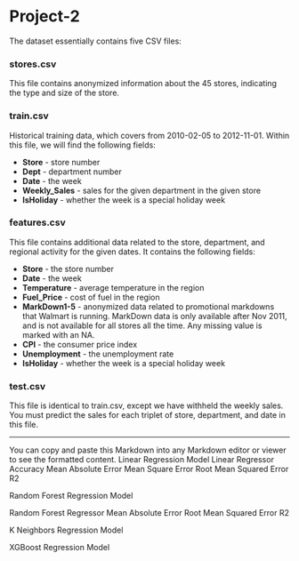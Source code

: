 # Project-2

The dataset essentially contains five CSV files:

### stores.csv

This file contains anonymized information about the 45 stores, indicating the type and size of the store.

### train.csv

Historical training data, which covers from 2010-02-05 to 2012-11-01. Within this file, we will find the following fields:

- **Store** - store number
- **Dept** - department number
- **Date** - the week
- **Weekly_Sales** - sales for the given department in the given store
- **IsHoliday** - whether the week is a special holiday week

### features.csv

This file contains additional data related to the store, department, and regional activity for the given dates. It contains the following fields:

- **Store** - the store number
- **Date** - the week
- **Temperature** - average temperature in the region
- **Fuel_Price** - cost of fuel in the region
- **MarkDown1-5** - anonymized data related to promotional markdowns that Walmart is running. MarkDown data is only available after Nov 2011, and is not available for all stores all the time. Any missing value is marked with an NA.
- **CPI** - the consumer price index
- **Unemployment** - the unemployment rate
- **IsHoliday** - whether the week is a special holiday week

### test.csv

This file is identical to train.csv, except we have withheld the weekly sales. You must predict the sales for each triplet of store, department, and date in this file.

---

You can copy and paste this Markdown into any Markdown editor or viewer to see the formatted content.
Linear Regression Model
Linear Regressor Accuracy
Mean Absolute Error
Mean Square Error
Root Mean Squared Error
R2

Random Forest Regression Model

Random Forest Regressor
Mean Absolute Error
Root Mean Squared Error
R2

K Neighbors Regression Model

XGBoost Regression Model
